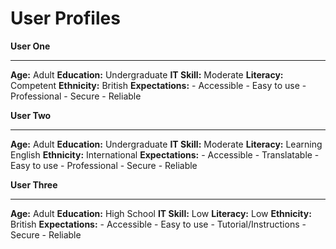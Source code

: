 # User Profiles

**User One**

---

**Age:** Adult
**Education:** Undergraduate 
**IT Skill:** Moderate
**Literacy:** Competent 
**Ethnicity:** British
**Expectations:** 
    - Accessible
    - Easy to use
    - Professional
    - Secure
    - Reliable 


**User Two**

---

**Age:** Adult
**Education:** Undergraduate 
**IT Skill:** Moderate
**Literacy:** Learning English 
**Ethnicity:** International
**Expectations:** 
    - Accessible
    - Translatable
    - Easy to use
    - Professional
    - Secure
    - Reliable

**User Three**

---

**Age:** Adult
**Education:** High School 
**IT Skill:** Low
**Literacy:** Low 
**Ethnicity:** British
**Expectations:** 
    - Accessible
    - Easy to use
    - Tutorial/Instructions
    - Secure
    - Reliable